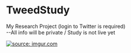# TweedStudy
My Research Project (login to Twitter is required) <br>
--All info will be private / Study is not live yet

<a href="http://imgur.com/FZJgK1x"><img src="http://i.imgur.com/FZJgK1x.gif" title="source: imgur.com" /></a>
